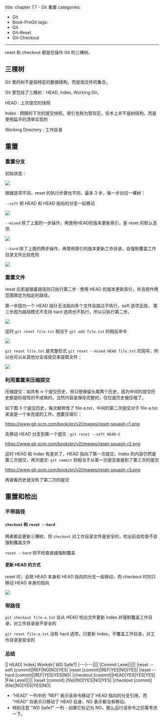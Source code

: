 title: chapter 7.7 - Git 重置
categories:
  - Git
  - Book-ProGit
tags:
  - Git
  - Git-Reset
  - Git-Checkout

---

reset 和 checkout 都是在操作 Git 的三棵树。

<!--more-->

## 三棵树

Git 里的树不是指特定的数据结构，而是指文件的集合。

Git 里包括了三棵树：HEAD, Index, Working Dir。

HEAD : 上次提交的快照

Index : 预期的下次的提交快照，索引也称为暂存区，技术上并不是树结构，而是使用扁平的清单实现的

Working Directory : 工作目录

## 重置

### 重置分支

初始状态：

![](https://www.git-scm.com/book/en/v2/images/reset-start.png)

根据选项不同，reset 的执行步骤也不同，最多 3 步，每一步对应一棵树：

`--soft` 把 HEAD 和 HEAD 指向的分支一起移动

![](https://www.git-scm.com/book/en/v2/images/reset-soft.png)

`--mixed` 除了上面的一步操作，再使用HEAD的版本更新索引，是 reset 的默认选项

![](https://www.git-scm.com/book/en/v2/images/reset-mixed.png)

`--hard` 除了上面的两步操作，再使用索引的版本更新工作目录，会强制覆盖工作目录文件比较危险

![](https://www.git-scm.com/book/en/v2/images/reset-hard.png)

### 重置文件

reset 后若是跟着路径则只执行第二步 : 使用 HEAD 的版本更新索引，并且把作用范围限定为指定的路径。

第一步因为一个 HEAD 指针无法指向多个文件会跳过不执行，soft 选项无效， 第三步因为路径模式不支持 hard 选项也不执行，所以只执行第二步。

![](https://www.git-scm.com/book/en/v2/images/reset-path1.png)

这时 `git reset file.txt` 相当于 `git add file.txt` 的相反命令

![](https://www.git-scm.com/book/en/v2/images/reset-path2.png)

`git reset file.txt` 是完整形式 `git reset --mixed HEAD file.txt` 的简写，所以也可以从其他分支或提交来提取文件：

![](https://www.git-scm.com/book/en/v2/images/reset-path3.png)

### 利用重置来压缩提交

压缩提交：如共有 n 个提交历史，但只想保留头尾两个历史，因为中间的提交历史都是阶段性的不成熟的，当然内容是保存完整的，仅仅是历史被压缩了。

如下图 3 个提交历史，每次都修改了 file-a.txt，中间的第二次提交对于 file-a.txt 来说是一个未完成的工作，想要压缩它：

https://www.git-scm.com/book/en/v2/images/reset-squash-r1.png

先移动 HEAD 分支到第一个提交 : `git reset --soft HEAD~2`

https://www.git-scm.com/book/en/v2/images/reset-squash-r2.png

这时 HEAD 和 Index 有差异了，HEAD 指向了第一次提交，Index 的内容仍然是第三次提交，再次提交: `git commit` 则相当于从第一次提交直接到了第三次的提交

https://www.git-scm.com/book/en/v2/images/reset-squash-r3.png

再查看历史就没有了第二次的提交

## 重置和检出

### 不带路径

#### `checkout` 和 `reset --hard` 

两者都会更新三棵树，但 `checkout` 对工作目录文件是安全的，检出前会检查不会强制覆盖文件

`reset --hard` 则不检查直接强制覆盖

#### 更新 HEAD 的方式

reset 时，会把 HEAD 本身和 HEAD 指向的分支一起移动，而 checkout 时则只移动 HEAD 本身的指向

![](https://www.git-scm.com/book/en/v2/images/reset-checkout.png)

### 带路径

`git checkout file-a.txt` 会从 HEAD 检出文件更新 Index 并强制覆盖工作目录，对工作目录是不安全的

`git reset file-a.txt` 没有 hard 选项，只更新 Index，不覆盖工作目录，对工作目录是安全的

### 总结


|| 	HEAD| 	Index| 	Workdir| 	WD Safe?|
|---|---||||
|Commit Level|||||
|reset --soft [commit]|REF|NO|NO|YES|
|reset [commit]|REF|YES|NO|YES|
|reset --hard [commit]|REF|YES|YES|NO|
|checkout [commit]|HEAD|YES|YES|YES|
|File Level|||||
|reset [commit] (file)|NO|YES|NO|YES|
|checkout [commit] (file)|NO|YES|YES|NO|

* “HEAD” 一列中的 “REF” 表示该命令移动了 HEAD 指向的分支引用，而 "HEAD" 则表示只移动了 HEAD 自身，NO 表示都没有移动。
* 特别注意 "WD Safe?" 一列 - 如果它标记为 NO，那么运行该命令之前需考虑一下。
